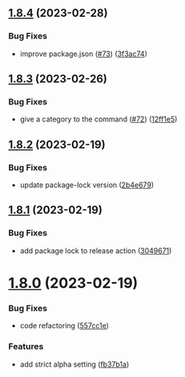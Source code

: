 ## [1.8.4](https://github.com/jeronimoek/color-picker-universal/compare/v1.8.3...v1.8.4) (2023-02-28)


### Bug Fixes

* improve package.json ([#73](https://github.com/jeronimoek/color-picker-universal/issues/73)) ([3f3ac74](https://github.com/jeronimoek/color-picker-universal/commit/3f3ac74e9ae1ce5a47ce637bc566a8a4c520ed3f))



## [1.8.3](https://github.com/jeronimoek/color-picker-universal/compare/v1.8.2...v1.8.3) (2023-02-26)


### Bug Fixes

* give a category to the command ([#72](https://github.com/jeronimoek/color-picker-universal/issues/72)) ([12ff1e5](https://github.com/jeronimoek/color-picker-universal/commit/12ff1e5f38cba12397e3a121d9c5fe800d0e5366))



## [1.8.2](https://github.com/jeronimoek/color-picker-universal/compare/v1.8.1...v1.8.2) (2023-02-19)


### Bug Fixes

* update package-lock version ([2b4e679](https://github.com/jeronimoek/color-picker-universal/commit/2b4e679fe44ce795d916290b51185811ef1d06f0))



## [1.8.1](https://github.com/jeronimoek/color-picker-universal/compare/v1.8.0...v1.8.1) (2023-02-19)


### Bug Fixes

* add package lock to release action ([3049671](https://github.com/jeronimoek/color-picker-universal/commit/304967107d6733e6ccf380905a274cadf70bb526))



# [1.8.0](https://github.com/jeronimoek/color-picker-universal/compare/v1.7.2...v1.8.0) (2023-02-19)


### Bug Fixes

* code refactoring ([557cc1e](https://github.com/jeronimoek/color-picker-universal/commit/557cc1e7e3b850d530c450551694eeac1f4bfd12))


### Features

* add strict alpha setting ([fb37b1a](https://github.com/jeronimoek/color-picker-universal/commit/fb37b1ab79c47947118b20696b07af5acc898b5d))



